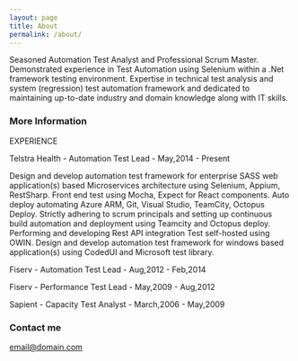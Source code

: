 ```yaml
---
layout: page
title: About
permalink: /about/
---
```


Seasoned Automation Test Analyst and Professional Scrum Master.
Demonstrated experience in Test Automation using Selenium within a .Net framework testing environment. Expertise in technical test analysis and system (regression) test automation framework and dedicated to maintaining up-to-date industry and domain knowledge along with IT skills.

### More Information

EXPERIENCE

Telstra Health - Automation Test Lead - May,2014 - Present

Design and develop automation test framework for enterprise SASS web application(s) based Microservices architecture using Selenium, Appium, RestSharp. Front end test using Mocha, Expect for React components. 
Auto deploy automating Azure ARM, Git, Visual Studio, TeamCity, Octopus Deploy.
Strictly adhering to scrum principals and setting up continuous build automation and deployment using Teamcity and Octopus deploy.
Performing and developing Rest API integration Test self-hosted using OWIN.
Design and develop automation test framework for windows based application(s) using CodedUI and Microsoft test library.

Fiserv - Automation Test Lead - Aug,2012 - Feb,2014

Fiserv - Performance Test Lead - May,2009 - Aug,2012

Sapient - Capacity Test Analyst - March,2006 - May,2009

### Contact me

[email@domain.com](mailto:email@domain.com)
